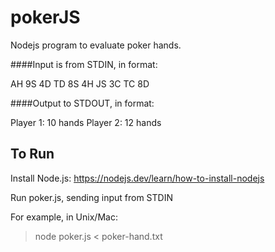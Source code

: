# pokerJS

Nodejs program to evaluate poker hands. 

####Input is from STDIN, in format: 

AH 9S 4D TD 8S 4H JS 3C TC 8D


####Output to STDOUT, in format:

Player 1: 10 hands
Player 2: 12 hands

## To Run

Install Node.js:
https://nodejs.dev/learn/how-to-install-nodejs

Run poker.js, sending input from STDIN



For example, in Unix/Mac:

>node poker.js < poker-hand.txt
